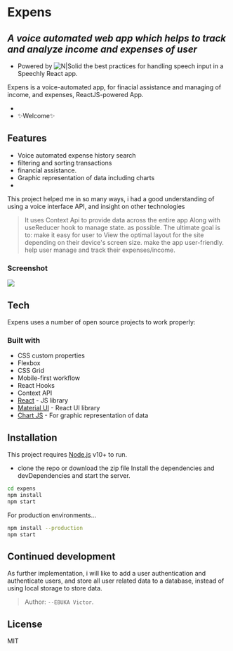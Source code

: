 # Expens

## _A voice automated web app which helps to track and analyze income and expenses of user_

- Powered by
  ![N|Solid](https://d33wubrfki0l68.cloudfront.net/1e70457a60b0627de6ab966f1e0a40cf56f465f5/b4144/img/logo-speechly-colors.svg)
  the best practices for handling speech input in a Speechly React app.

Expens is a voice-automated app, for finacial assistance and managing of income, and expenses,
ReactJS-powered App.

-
- ✨Welcome✨

## Features

- Voice automated expense history search
- filtering and sorting transactions
- financial assistance.
- Graphic representation of data including charts
-

This project helped me in so many ways, i had a good understanding of using a
voice interface API, and insight on other technologies

> It uses Context Api to provide data across the entire app
> Along with useReducer hook to manage state.
> as possible. The ultimate goal is to:
> make it easy for user to View the optimal layout for the site depending on their device's screen size.
> make the app user-friendly.
> help user manage and track their expenses/income.

### Screenshot

![](./assets/images/expens2.png)

## Tech

Expens uses a number of open source projects to work properly:

### Built with

- CSS custom properties
- Flexbox
- CSS Grid
- Mobile-first workflow
- React Hooks
- Context API
- [React](https://reactjs.org/) - JS library
- [Material UI](https://mui.com/) - React UI library
- [Chart JS](https://chartjs.com/) - For graphic representation of data

## Installation

This project requires [Node.js](https://nodejs.org/) v10+ to run.

- clone the repo or download the zip file
  Install the dependencies and devDependencies and start the server.

```sh
cd expens
npm install
npm start
```

For production environments...

```sh
npm install --production
npm start
```

## Continued development

As further implementation, i will like to add a user authentication and authenticate users, and store all user related data to a database, instead of using local storage to store data.

> Author: `--EBUKA Victor`.

## License

MIT

```

```

